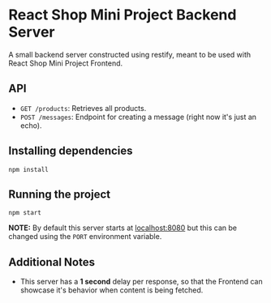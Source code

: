 # React Shop Mini Project Backend Server

A small backend server constructed using restify, meant to be used with React Shop Mini Project Frontend.

## API

* `GET /products`: Retrieves all products.
* `POST /messages`: Endpoint for creating a message (right now it's just an echo).

## Installing dependencies

```
npm install
```

## Running the project

```
npm start
```

__NOTE:__ By default this server starts at [localhost:8080](http://localhost:8080) but this can be changed using the `PORT` environment variable.

## Additional Notes

* This server has a __1 second__ delay per response, so that the Frontend can showcase it's behavior when content is being fetched.

